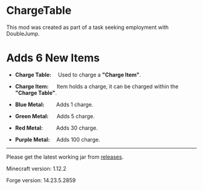 # ChargeTable

This mod was created as part of a task seeking employment with DoubleJump.

# Adds 6 New Items
- **Charge Table:** &emsp;Used to charge a **"Charge Item"**.

- **Charge Item:** &emsp; Item holds a charge, it can be charged within the **"Charge Table"**.

- **Blue Metal:** &emsp;&ensp;&ensp;Adds 1 charge.

- **Green Metal:** &emsp; Adds 5 charge.

- **Red Metal:** &emsp;&ensp;&ensp; Adds 30 charge.

- **Purple Metal:** &emsp;Adds 100 charge.



-----------------------------------------------------------------------------------------------------------------------------------------------------------------------
Please get the latest working jar from [releases](https://github.com/dsevvv/ChargeTable/releases).

Minecraft version: 1.12.2 

Forge version: 14.23.5.2859
